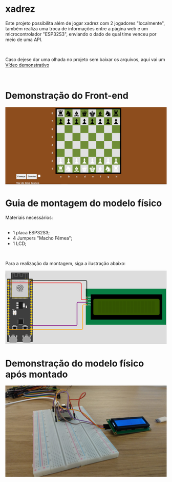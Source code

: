 # xadrez
<p>Este projeto possibilita além de jogar xadrez com 2 jogadores "localmente", também realiza uma troca de informações entre a página web e um microcontrolador "ESP32S3", enviando o dado de qual time venceu por meio de uma API.</p>
<br>

<p>Caso dejese dar uma olhada no projeto sem baixar os arquivos, aqui vai um <a href="https://www.youtube.com/watch?v=jSJb0L2z9xk">Vídeo demonstrativo<a></p>


<br>

<h1>Demonstração do Front-end</h1>
<img src="https://github.com/LPHBackspace/xadrez/blob/main/xadrez_images/xadrez_img.PNG">
<br>
<h1>Guia de montagem do modelo físico</h1>
<p>Materiais necessários:</p>

##

- 1 placa ESP32S3;
- 4 Jumpers "Macho Fêmea";
- 1 LCD;
<br>
<p>Para a realização da montagem, siga a ilustração abaixo:</p>
<img src="https://github.com/LPHBackspace/xadrez/blob/main/xadrez_images/guia%20de%20montagem.PNG">
<br>
<h1>Demonstração do modelo físico após montado</h1>
<img src="https://github.com/LPHBackspace/xadrez/blob/main/xadrez_images/modelo_fisico.jpeg">
